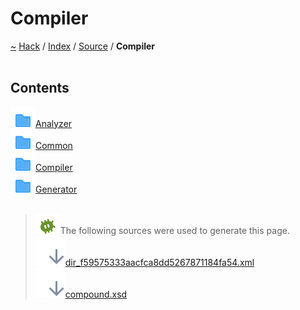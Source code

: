 <a id="compiler"></a>
<h1>Compiler</h1>
<a id="dir_f59575333aacfca8dd5267871184fa54"></a>
<a href="https://github.com/CharlesCarley/HackComputer#~">~</a>
<a href="indexpage.md#hack">Hack</a>
<span class="inline-text">/</span>
<a href="index.md#index">Index</a>
<span class="inline-text">/</span>
<a href="dir_74389ed8173ad57b461b9d623a1f3867.md#source">Source</a>
<span class="inline-text">/</span>
<span class="bold-text"><b>Compiler</b></span>
<br/>
<br/>
<a id="contents"></a>
<h2>Contents</h2>
<div class="icon-link">
<img src="../images/folder.svg"/><a href="dir_465e3372dcff95eb740f742cfe66b5a3.md#source-compiler-analyzer">Analyzer</a>
</div>
<div class="icon-link">
<img src="../images/folder.svg"/><a href="dir_56bd251cb4f3594c3e2934d747899543.md#source-compiler-common">Common</a>
</div>
<div class="icon-link">
<img src="../images/folder.svg"/><a href="dir_768d78c81847aa2ae2d8207c5bdf6e8b.md#source-compiler-compiler">Compiler</a>
</div>
<div class="icon-link">
<img src="../images/folder.svg"/><a href="dir_e7cda25b1b4e2035e999f6af09666c3a.md#source-compiler-generator">Generator</a>
</div>
<br/>
<blockquote>
<img src="../images/debug.svg"/><span class="inline-text">The following sources were used to generate this page.</span>
<br/>
<span class="icon-list-item"><a href="../xml/dir_f59575333aacfca8dd5267871184fa54.xml#L1" class="icon-list-item"><img src="../images/lookInside.svg" class="icon-list-item"/><span class="icon-list-item">dir_f59575333aacfca8dd5267871184fa54.xml</span>
</a>
</span>
<br/>
<span class="icon-list-item"><a href="../xml/compound.xsd#L1" class="icon-list-item"><img src="../images/lookInside.svg" class="icon-list-item"/><span class="icon-list-item">compound.xsd</span>
</a>
</span>
</blockquote>
</div>
</div>
</body>
</html>
